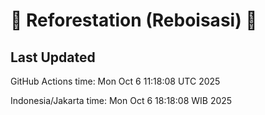 
# 🌳 Reforestation (Reboisasi) 🌲

## Last Updated

GitHub Actions time: Mon Oct  6 11:18:08 UTC 2025

Indonesia/Jakarta time: Mon Oct  6 18:18:08 WIB 2025
